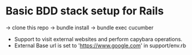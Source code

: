 # Basic BDD stack setup for Rails

-> clone this repo
-> bundle install
-> bundle exec cucumber


* Support to visit external websites and perform capybara operations.
* External Base url is set to 'https://www.google.com' in support/env.rb

